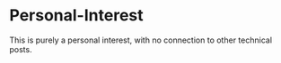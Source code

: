 # Personal-Interest
This is purely a personal interest, with no connection to other technical posts.
